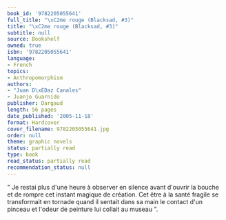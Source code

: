 ```yaml
---
book_id: '9782205055641'
full_title: "\xC2me rouge (Blacksad, #3)"
title: "\xC2me rouge (Blacksad, #3)"
subtitle: null
source: Bookshelf
owned: true
isbn: '9782205055641'
language:
- French
topics:
- Anthropomorphism
authors:
- "Juan D\xEDaz Canales"
- Juanjo Guarnido
publisher: Dargaud
length: 56 pages
date_published: '2005-11-18'
format: Hardcover
cover_filename: 9782205055641.jpg
order: null
theme: graphic novels
status: partially read
type: book
read_status: partially read
recommendation_status: null
---
```

" Je restai plus d'une heure à observer en silence avant d'ouvrir la bouche et de rompre cet instant magique de création. Cet être à la santé fragile se transformait en tornade quand il sentait dans sa main le contact d'un pinceau et l'odeur de peinture lui collait au museau ".
